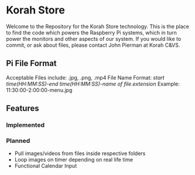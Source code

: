 # Korah Store
Welcome to the Repository for the Korah Store technology. This is the place to find the code which powers the Raspberry Pi systems, which in turn power the monitors and other aspects of our system. If you would like to commit, or ask about files, please contact John Pierman at Korah C&VS.

## Pi File Format
Acceptable Files include: .jpg, .png, .mp4
File Name Format: *start time(HH:MM:SS)*-*end time(HH:MM:SS)*-*name of file*.*extension*
Example: 11:30:00-2:00:00-menu.jpg

## Features
### Implemented

### Planned
- Pull images/videos from files inside respective folders
- Loop images on timer depending on real life time
- Functional Calendar Input

